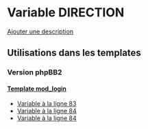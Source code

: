 # Variable DIRECTION
[Ajouter une description](https://fa-tvars.appspot.com/var/DIRECTION)

## Utilisations dans les templates

### Version phpBB2

#### [Template mod_login](subsilver/mod_login.md)
* [Variable &agrave; la ligne 83](../subsilver/mod_login.tpl#L83)
* [Variable &agrave; la ligne 84](../subsilver/mod_login.tpl#L84)
* [Variable &agrave; la ligne 84](../subsilver/mod_login.tpl#L84)